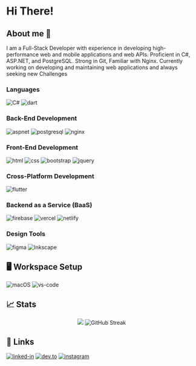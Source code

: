 # Hi There!

## About me 🚀
I am a Full-Stack Developer with experience in
developing high-performance web and mobile
applications and web APIs. Proficient in
C#, ASP.NET, and PostgreSQL. Strong in Git,
Familiar with Nginx. Currently working on 
developing and maintaining web applications
and always seeking new Challenges

### Languages
![C#](https://img.shields.io/badge/csharp-512BD4?style=for-the-badge&logo=csharp&logoColor=white)
![dart](https://img.shields.io/badge/Dart-28B6F6?style=for-the-badge&logo=dart&logoColor=white)

### Back-End Development

![aspnet](https://img.shields.io/badge/aspnetcore-512BD4?style=for-the-badge&logo=dotnet&logoColor=white)
![postgresql](https://img.shields.io/badge/postgresql-4169E1?style=for-the-badge&logo=postgresql&logoColor=white)
![nginx](https://img.shields.io/badge/nginx-009639?style=for-the-badge&logo=nginx&logoColor=white)

### Front-End Development

![html](https://img.shields.io/badge/HTML5-E34F26?style=for-the-badge&logo=html5&logoColor=white)
![css](https://img.shields.io/badge/CSS3-1572B6?style=for-the-badge&logo=css3&logoColor=white)
![bootstrap](https://img.shields.io/badge/Bootstrap-563D7C?style=for-the-badge&logo=bootstrap&logoColor=white)
![jquery](https://img.shields.io/badge/jQuery-0769AD?style=for-the-badge&logo=jquery&logoColor=white)

### Cross-Platform Development

![flutter](https://img.shields.io/badge/Flutter-28B6F6?style=for-the-badge&logo=flutter&logoColor=white)

### Backend as a Service (BaaS)

![firebase](https://img.shields.io/badge/Firebase-ffaa00?style=for-the-badge&logo=Firebase&logoColor=white)
![vercel](https://img.shields.io/badge/Vercel-000000?style=for-the-badge&logo=Vercel&logoColor=white)
![netlify](https://img.shields.io/badge/Netlify-00C7B7?style=for-the-badge&logo=netlify&logoColor=white)

### Design Tools

![figma](https://img.shields.io/badge/figma-000000?style=for-the-badge&logo=figma&logoColor=white)
![Inkscape](https://img.shields.io/badge/Inkscape-e0e0e0?style=for-the-badge&logo=inkscape&logoColor=080A13)

## 🖥️ Workspace Setup

![macOS](https://img.shields.io/badge/mac%20os-000000?style=for-the-badge&logo=macos&logoColor=F0F0F0)
![vs-code](https://img.shields.io/badge/VS_Code-007ACC?style=for-the-badge&logo=Visual-Studio-Code&logoColor=white)

## 📈 Stats

<div align="center">
    <img src="https://github-readme-stats.vercel.app/api?username=mahmoudmahm00d&show_icons=true&bg_color=1e1e2e&text_color=cdd6f4&icon_color=cba6f7&title_color=94e2d5" />
    <img src="https://streak-stats.demolab.com?user=mahmoudmahm00d&theme=catppuccin-mocha" alt="GitHub Streak" />
<!--     <br /> -->
<!--     <img src="https://visitor-badge.laobi.icu/badge?page_id=MAHM00DMAHM00D.MAHM00D.MAHM00D" alt="visitors"> -->
</div>

## 🔗 Links

<!--[![resume](https://img.shields.io/badge/Resume-4285F4?style=for-the-badge&logo=read-the-docs&logoColor=white)](https://firebasestorage.googleapis.com/v0/b/tapajyoti-bose.appspot.com/o/Tapajyoti%20Bose.pdf?alt=media&token=68b3f3e3-cf56-4666-b4fa-9897c80eec2e)
[![medium](https://img.shields.io/badge/medium-000000?style=for-the-badge&logo=medium&logoColor=white)](https://tapajyoti-bose.medium.com/)
[![gmail](https://img.shields.io/badge/Gmail-D14836?style=for-the-badge&logo=Gmail&logoColor=white)](mailto:tapajyotibose2003@gmail.com)
[![github](https://img.shields.io/badge/GitHub-000000?style=for-the-badge&logo=GitHub&logoColor=white)](https://github.com/ruppysuppy)
[![upwork](https://img.shields.io/badge/Upwork-6FDA44?style=for-the-badge&logo=Upwork&logoColor=white)](https://www.upwork.com/freelancers/~01c12e516ee1d35044)-->
[![linked-in](https://img.shields.io/badge/Linked_In-0077B5?style=for-the-badge&logo=LinkedIn&logoColor=white)](https://www.linkedin.com/in/mahmoud-darwish-mahmoud/)
[![dev.to](https://img.shields.io/badge/Dev.to-0A0A0A?style=for-the-badge&logo=DevdotTo&logoColor=white)](https://dev.to/MAHM00DMAHM00D)
[![instagram](https://img.shields.io/badge/Instagram-E4405F?style=for-the-badge&logo=instagram&logoColor=white)](https://www.instagram.com/mahmoud.darwish.mahmoud/)
